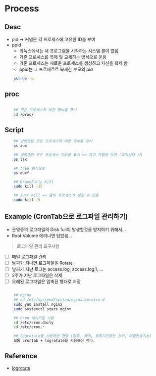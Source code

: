 # Process

## Desc

- pid => 커널은 각 프로세스에 고유한 ID를 부여
- ppid
  - 리눅스에서는 새 프로그램을 시작하는 시스템 콜이 없음
  - 기존 프로세스를 복제 및 교체하는 방식으로 운용
  - 기존 프로세스는 새로운 프로세스를 생성하고 자신을 복제 함
  - ppid는 그 프로세르르 복제한 부모의 pid

```sh
    pstree -p
```

## proc

```sh

    ## 모든 프로세스의 대한 정보를 표시
    cd /proc/
```

## Script

```sh
    ## 실행중인 모든 프로세스의 대한 정보를 표시
    ps aux

    ## 실행중인 모든 프로세스 정보를 표시 => 좀더 가볍게 동작 (교착상태 시)
    ps lax

    ## tree 형식으로
    ps auxf

    ## GraceFully Kill
    sudo kill -15

    ## Just Kill => 좀비 프로세스가 생길 수 있음
    sudo kill -9
```

## Example (CronTab으로 로그파일 관리하기)

- 운영중의 로그파일의 Disk full이 발생할것을 방지하기 위해서...
- Root Volume 에러나면 답없음...

> 로그파일 관리 요구사항

- [ ] 매일 로그파일 관리
- [ ] 날짜가 지나면 로그파일을 Rotate
- [ ] 날짜가 지난 로그는 access.log, access.log.1, ...
- [ ] 2주가 지난 로그파일은 삭제
- [ ] 오래된 로그파일은 압축된 형태로 저장

```sh

    ## nginx
    ## cd /etc/systemd/system/nginx.service.d
    sudo yum install nginx
    sudo systemctl start nginx

    ## Cron 데이터를 사용
    cd /etc/cron.daily
    cd /etc/cron.*

    ## logrotate를 사용하면 편함 (압축, 제거, 특정기간동안 관리, 메일전송기능)
    보통 crontab + logrotate를 사용해야 한다.
```

## Reference

- <a href="https://server-talk.tistory.com/271"> logrotate </a>

